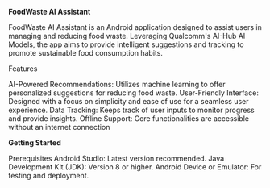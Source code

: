 **FoodWaste AI Assistant**

FoodWaste AI Assistant is an Android application designed to assist users in managing and reducing food waste. Leveraging Qualcomm's AI-Hub AI Models, the app aims to provide intelligent suggestions and tracking to promote sustainable food consumption habits.

Features

AI-Powered Recommendations: Utilizes machine learning to offer personalized suggestions for reducing food waste.
User-Friendly Interface: Designed with a focus on simplicity and ease of use for a seamless user experience.
Data Tracking: Keeps track of user inputs to monitor progress and provide insights.
Offline Support: Core functionalities are accessible without an internet connection

**Getting Started**

Prerequisites
Android Studio: Latest version recommended.
Java Development Kit (JDK): Version 8 or higher.
Android Device or Emulator: For testing and deployment.
